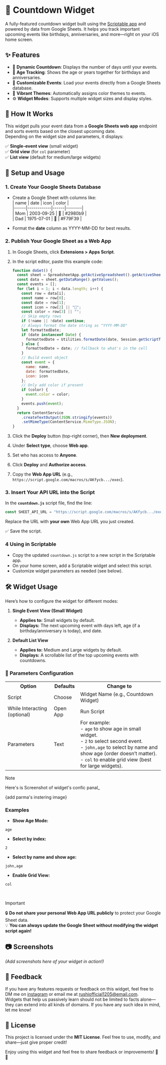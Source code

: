 # 🎉 Countdown Widget 

A fully-featured countdown widget built using the [Scriptable app](https://scriptable.app) and powered by data from Google Sheets. It helps you track important upcoming events like birthdays, anniversaries, and more—right on your iOS home screen.



## ✨ Features

- 📅 **Dynamic Countdown**: Displays the number of days until your events.
- 🎂 **Age Tracking**: Shows the age or years together for birthdays and anniversaries.
- 📝 **Customizable Events**: Load your events directly from a Google Sheets database.
- 🎨 **Vibrant Themes**: Automatically assigns color themes to events.
- ⚙️ **Widget Modes**: Supports multiple widget sizes and display styles.



## 🚀 How It Works

This widget pulls your event data from a **Google Sheets web app** endpoint and sorts events based on the closest upcoming date.  
Depending on the widget size and parameters, it displays:

✅ **Single-event view** (small widget)  
✅ **Grid view** (for `col` parameter)  
✅ **List view** (default for medium/large widgets)  



## 🔧 Setup and Usage

### 1️. Create Your Google Sheets Database

- Create a Google Sheet with columns like:  
  | name | date       | icon | color  |  
  |------|------------|------|--------|  
  | Mom | 2003-09-25 | 🎂   | #2980b9 |  
  | Dad   | 1975-07-01 | 🎂   | #F79F39 |  

- Format the **date** column as YYYY-MM-DD for best results.

### 2️. Publish Your Google Sheet as a Web App

1. In Google Sheets, click **Extensions > Apps Script**.  
2. In the script editor, paste this example code:

    ```javascript
    function doGet() {
      const sheet = SpreadsheetApp.getActiveSpreadsheet().getActiveSheet();
      const data = sheet.getDataRange().getValues();
      const events = [];
      for (let i = 1; i < data.length; i++) {
        const row = data[i];
        const name = row[0];
        const date = row[1];
        const icon = row[2] || "📅";
        const color = row[3] || "";
        // Skip empty rows
        if (!name || !date) continue;
        // Always format the date string as "YYYY-MM-DD"
        let formattedDate;
        if (date instanceof Date) {
          formattedDate = Utilities.formatDate(date, Session.getScriptTimeZone(), "yyyy-MM-dd");
        } else {
          formattedDate = date; // fallback to what's in the cell
        }
        // Build event object
        const event = {
          name: name,
          date: formattedDate,
          icon: icon
        };
        // Only add color if present
        if (color) {
          event.color = color;
        }
        events.push(event);
      }
      return ContentService
        .createTextOutput(JSON.stringify(events))
        .setMimeType(ContentService.MimeType.JSON);
    }
    ```

3. Click the **Deploy** button (top-right corner), then **New deployment**.  
4. Under **Select type**, choose **Web app**.  
5. Set who has access to **Anyone**.  
6. Click **Deploy** and **Authorize access**.  
7. Copy the **Web App URL** (e.g., `https://script.google.com/macros/s/AKfycb.../exec`).



### 3️. Insert Your API URL into the Script

In the **`countdown.js`** script file, find the line:

```javascript
const SHEET_API_URL = "https://script.google.com/macros/s/AKfycb.../exec";
````

Replace the URL with **your own** Web App URL you just created.

✅ Save the script.



### 4️ Using in Scriptable

* Copy the updated `countdown.js` script to a new script in the Scriptable app.
* On your home screen, add a Scriptable widget and select this script.
* Customize widget parameters as needed (see below).



## 🛠️ Widget Usage

Here’s how to configure the widget for different modes:

1. **Single Event View (Small Widget)**
   * **Applies to:** Small widgets by default.  
   * **Displays:** The next upcoming event with days left, age (if a birthday/anniversary is today), and date.
  
2. **Default List View**
    - **Applies to:** Medium and Large widgets by default.  
    - **Displays:** A scrollable list of the top upcoming events with countdowns.


### 🔹 **Parameters Configuration**

<p align="center">

<table>
  <tr>
    <th>Option</th>
    <th>Defaults</th>
    <th>Change to</th>
  </tr>
  <tr>
    <td>Script</td>
    <td>Choose</td>
    <td>Widget Name (e.g., Countdown Widget)</td>
  </tr>
  <tr>
    <td>While Interacting (optional)</td>
    <td>Open App</td>
    <td>Run Script</td>
  </tr>
  <tr>
    <td>Parameters</td>
    <td>Text</td>
    <td>For example:<br/>- <code>age</code> to show age in small widget.<br/>- <code>2</code> to select second event.<br/>- <code>john,age</code> to select by name and show age (order doesn’t matter).<br/>- <code>col</code> to enable grid view (best for large widgets).</td>
  </tr>
</table>
</p>

> [!NOTE] 
> Here's is Screenshot of widget's confic panal_

{add parma's instering image}



### **Examples**
* **Show Age Mode:**
```
age
```
* **Select by index:**
```
2
```
* **Select by name and show age:**
```
john,age
```
* **Enable Grid View:**
```
col
```
<br/>

> [!Important]
🔒 **Do not share your personal Web App URL publicly** to protect your Google Sheet data.\
💡 **You can always update the Google Sheet without modifying the widget script again!**


## 📷 Screenshots

*(Add screenshots here of your widget in action!)*


## 🙌 Feedback
If you have any features requests or feedback on this widget, feel free to DM me on [instagram](https://www.instagram.com/the.tirth12?igsh=MTlvNGh5cm00YjJteg%3D%3D&utm_source=qr) or email me at <rushiofficial1205@email.com>.\
Widgets that help us passively learn should not be limited to facts alone—they can extend into all kinds of domains. If you have any such idea in mind, let me know!

## 📜 License

This project is licensed under the **MIT License**.
Feel free to use, modify, and share—just give proper credit!

Enjoy using this widget and feel free to share feedback or improvements! 🚀✨